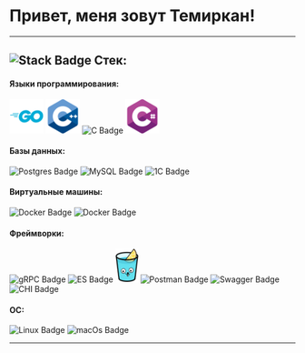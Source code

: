 # Привет, меня зовут Темиркан!

<!--
---

## Обо мне:

Я beckend разрботчик специализирущийся на языке Golang и тд.
-->
---

## <img src="https://upload.wikimedia.org/wikipedia/commons/thumb/e/ef/Stack_Overflow_icon.svg/768px-Stack_Overflow_icon.svg.png" width="30" height="30" alt="Stack Badge"/> Стек:

#### Языки программирования:
<div>
  <img src="https://github.com/devicons/devicon/raw/master/icons/go/go-original-wordmark.svg" width="60" height="60" alt="Go Badge"/>
  <img src="https://github.com/a-bit-off/a-bit-off/blob/main/c-.png" width="60" height="60" alt="С++ Badge"/>
  <img src="https://upload.wikimedia.org/wikipedia/commons/thumb/1/18/C_Programming_Language.svg/695px-C_Programming_Language.svg.png" width="60" height="60" alt="C Badge"/>
  <img src="https://github.com/a-bit-off/a-bit-off/blob/main/c-sharp.png" width="60" height="60" alt="С# Badge"/>
</div>

#### Базы данных:
<div>
  <img src="https://cdn-icons-png.flaticon.com/512/5968/5968342.png" width="60" height="60" alt="Postgres Badge"/>
  <img src="https://img.uxwing.com/wp-content/themes/uxwing/download/brands-social-media/mysql-icon.png" width="80" height="60" alt="MySQL Badge"/>
  <img src="https://upload.wikimedia.org/wikipedia/commons/thumb/9/93/1C_Company_logo.svg/1280px-1C_Company_logo.svg.png" width="70" height="50" alt="1C Badge"/>
</div>

#### Виртуальные машины:
<div>
  <img src="https://cdn.icon-icons.com/icons2/2407/PNG/512/docker_icon_146192.png" width="60" height="60" alt="Docker Badge"/>
  <img src="https://upload.wikimedia.org/wikipedia/commons/d/d5/Virtualbox_logo.png?20150209215936" width="60" height="60" alt="Docker Badge"/>
</div>

#### Фреймворки:
<div>
  <img src="https://images.velog.io/images/s00ny0ung/post/bb8d2355-dfb0-4a8a-9998-7a3863e74771/grpc.png" width="60" height="60" alt="gRPC Badge"/>
  <img src="https://ria.gallerycdn.vsassets.io/extensions/ria/elastic/0.13.3/1530754501320/Microsoft.VisualStudio.Services.Icons.Default" width="60" height="60" alt="ES Badge"/>
  <img src="https://raw.githubusercontent.com/gin-gonic/logo/master/color.png" width="40" height="60" alt="Gin Badge"/>
  <img src="https://www.svgrepo.com/download/354202/postman-icon.svg" width="60" height="60" alt="Postman Badge"/>
  <img src="https://static-00.iconduck.com/assets.00/swagger-icon-512x512-halz44im.png" width="60" height="60" alt="Swagger Badge"/>
  <img src="https://camo.githubusercontent.com/f72d07b7d898f8935d557867df17416a1b430a2572f8ea1bae57d1700f5c754b/68747470733a2f2f63646e2e7261776769742e636f6d2f676f2d6368692f6368692f6d61737465722f5f6578616d706c65732f6368692e737667" width="60" height="60" alt="CHI Badge"/>
</div>

#### ОС:
<div>
  <img src="https://cdn-icons-png.flaticon.com/512/518/518713.png" width="60" height="60" alt="Linux Badge"/>
  <img src="https://upload.wikimedia.org/wikipedia/commons/c/c9/Finder_Icon_macOS_Big_Sur.png" width="70" height="70" alt="macOs Badge"/>
</div>

---

<!--
<img src="" width="40" height="40" alt=" Badge"/>
-->


</div>

